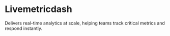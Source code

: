 # Livemetricdash
Delivers real-time analytics at scale, helping teams track critical metrics and respond instantly.
